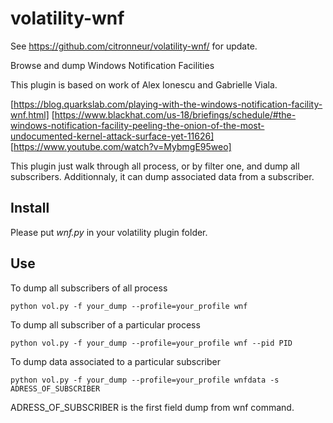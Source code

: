 # volatility-wnf

See https://github.com/citronneur/volatility-wnf/ for update.

Browse and dump Windows Notification Facilities

This plugin is based on work of Alex Ionescu and Gabrielle Viala.

[https://blog.quarkslab.com/playing-with-the-windows-notification-facility-wnf.html]
[https://www.blackhat.com/us-18/briefings/schedule/#the-windows-notification-facility-peeling-the-onion-of-the-most-undocumented-kernel-attack-surface-yet-11626]
[https://www.youtube.com/watch?v=MybmgE95weo]

This plugin just walk through all process, or by filter one, and dump all subscribers.
Additionnaly, it can dump associated data from a subscriber.

## Install

Please put *wnf.py* in your volatility plugin folder.

## Use

To dump all subscribers of all process
```
python vol.py -f your_dump --profile=your_profile wnf
```

To dump all subscriber of a particular process
```
python vol.py -f your_dump --profile=your_profile wnf --pid PID
```

To dump data associated to a particular subscriber
```
python vol.py -f your_dump --profile=your_profile wnfdata -s ADRESS_OF_SUBSCRIBER
```

ADRESS_OF_SUBSCRIBER is the first field dump from wnf command.